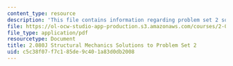 ```yaml
---
content_type: resource
description: 'This file contains information regarding problem set 2 solution. '
file: https://ol-ocw-studio-app-production.s3.amazonaws.com/courses/2-080j-structural-mechanics-fall-2013/c5c38f07f7c185de9c401a83d0db2008_MIT2_080JF13_ProbSet_2_Sol.pdf
file_type: application/pdf
resourcetype: Document
title: 2.080J Structural Mechanics Solutions to Problem Set 2
uid: c5c38f07-f7c1-85de-9c40-1a83d0db2008
---
```

